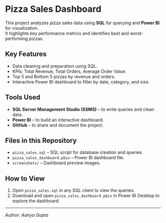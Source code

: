 # Pizza Sales Dashboard

This project analyzes pizza sales data using **SQL** for querying and **Power BI** for visualization.  
It highlights key performance metrics and identifies best and worst-performing pizzas.

## Key Features
- Data cleaning and preparation using SQL.
- KPIs: Total Revenue, Total Orders, Average Order Value.
- Top 5 and Bottom 5 pizzas by revenue and orders.
- Interactive Power BI dashboard to filter by date, category, and size.

## Tools Used
- **SQL Server Management Studio (SSMS)** – to write queries and clean data.
- **Power BI** – to build an interactive dashboard.
- **GitHub** – to share and document the project.

## Files in this Repository
- `pizza_sales.sql` – SQL script for database creation and queries.
- `pizza_sales_dashboard.pbix` – Power BI dashboard file.
- `screenshots/` – Dashboard preview images.

## How to View
1. Open `pizza_sales.sql` in any SQL client to view the queries.
2. Download and open `pizza_sales_dashboard.pbix` in Power BI Desktop to explore the dashboard.

---
*Author: Aanya Gupta*
